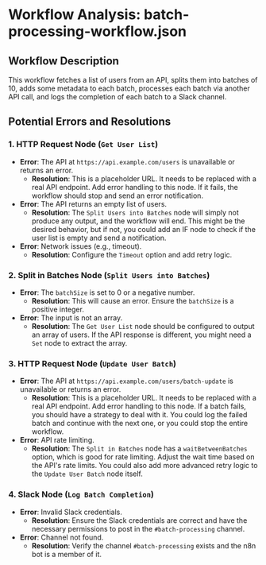 # Workflow Analysis: batch-processing-workflow.json

## Workflow Description

This workflow fetches a list of users from an API, splits them into batches of 10, adds some metadata to each batch, processes each batch via another API call, and logs the completion of each batch to a Slack channel.

## Potential Errors and Resolutions

### 1. HTTP Request Node (`Get User List`)

*   **Error**: The API at `https://api.example.com/users` is unavailable or returns an error.
    *   **Resolution**: This is a placeholder URL. It needs to be replaced with a real API endpoint. Add error handling to this node. If it fails, the workflow should stop and send an error notification.
*   **Error**: The API returns an empty list of users.
    *   **Resolution**: The `Split Users into Batches` node will simply not produce any output, and the workflow will end. This might be the desired behavior, but if not, you could add an IF node to check if the user list is empty and send a notification.
*   **Error**: Network issues (e.g., timeout).
    *   **Resolution**: Configure the `Timeout` option and add retry logic.

### 2. Split in Batches Node (`Split Users into Batches`)

*   **Error**: The `batchSize` is set to 0 or a negative number.
    *   **Resolution**: This will cause an error. Ensure the `batchSize` is a positive integer.
*   **Error**: The input is not an array.
    *   **Resolution**: The `Get User List` node should be configured to output an array of users. If the API response is different, you might need a `Set` node to extract the array.

### 3. HTTP Request Node (`Update User Batch`)

*   **Error**: The API at `https://api.example.com/users/batch-update` is unavailable or returns an error.
    *   **Resolution**: This is a placeholder URL. It needs to be replaced with a real API endpoint. Add error handling to this node. If a batch fails, you should have a strategy to deal with it. You could log the failed batch and continue with the next one, or you could stop the entire workflow.
*   **Error**: API rate limiting.
    *   **Resolution**: The `Split in Batches` node has a `waitBetweenBatches` option, which is good for rate limiting. Adjust the wait time based on the API's rate limits. You could also add more advanced retry logic to the `Update User Batch` node itself.

### 4. Slack Node (`Log Batch Completion`)

*   **Error**: Invalid Slack credentials.
    *   **Resolution**: Ensure the Slack credentials are correct and have the necessary permissions to post in the `#batch-processing` channel.
*   **Error**: Channel not found.
    *   **Resolution**: Verify the channel `#batch-processing` exists and the n8n bot is a member of it.
